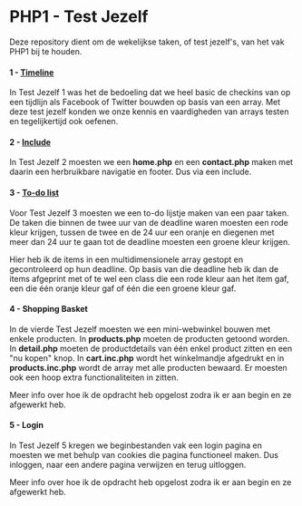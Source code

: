 # PHP1 - Test Jezelf

Deze repository dient om de wekelijkse taken, of test jezelf's, van het vak PHP1 bij te houden.

#### 1 - [Timeline](https://github.com/dirixtom/TestJezelf/tree/master/1%20Timeline)

In Test Jezelf 1 was het de bedoeling dat we heel basic
de checkins van op een tijdlijn als Facebook of Twitter bouwden
op basis van een array. Met deze test jezelf konden we onze kennis en vaardigheden van arrays testen en tegelijkertijd ook oefenen.



#### 2 - [Include](https://github.com/dirixtom/TestJezelf/tree/master/2%20Include)

In Test Jezelf 2 moesten we een **home.php** en een **contact.php** maken met daarin een herbruikbare navigatie en footer. Dus via een include.

#### 3 - [To-do list](https://github.com/dirixtom/TestJezelf/tree/master/3%20To-do)

Voor Test Jezelf 3 moesten we een to-do lijstje maken van een paar taken. De taken die binnen de twee uur van de deadline waren moesten een rode kleur krijgen, tussen de twee en de 24 uur een oranje en diegenen met meer dan 24 uur te gaan tot de deadline moesten een groene kleur krijgen.

Hier heb ik de items in een multidimensionele array gestopt en gecontroleerd op hun deadline. Op basis van die deadline heb ik dan de items afgeprint met of te wel een class die een rode kleur aan het item gaf, een die één oranje kleur gaf of één die een groene kleur gaf.

#### 4 - Shopping Basket

In de vierde Test Jezelf moesten we een mini-webwinkel bouwen met enkele producten. In **products.php** moeten de producten getoond worden. In **detail.php** moeten de productdetails van één enkel product zitten en een "nu kopen" knop. In **cart.inc.php** wordt het winkelmandje afgedrukt en in **products.inc.php** wordt de array met alle producten bewaard. Er moesten ook een hoop extra functionaliteiten in zitten.

Meer info over hoe ik de opdracht heb opgelost zodra ik er aan begin en ze afgewerkt heb.

#### 5 - Login

In Test Jezelf 5 kregen we beginbestanden vak een login pagina en moesten we met behulp van cookies die pagina functioneel maken. Dus inloggen, naar een andere pagina verwijzen en terug uitloggen.

Meer info over hoe ik de opdracht heb opgelost zodra ik er aan begin en ze afgewerkt heb.
